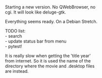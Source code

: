Starting a new version. No QWebBrowser, no<br>
cgi. It will look like deluge-gtk.

Everything seems ready. On a Debian Stretch.

TODO list:<br> 
    - search<br>
    - update status bar from menu<br>
    - pytest!

It is really slow when getting the 'title year' <br>
from internet. So it is used the name of the <br>
directory where the movie and .desktop files <br>
are instead. 